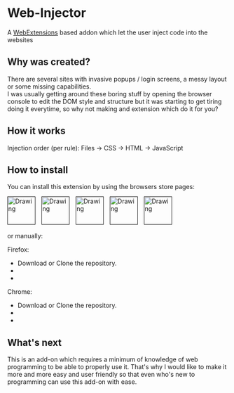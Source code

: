 # Web-Injector
A [WebExtensions](https://developer.mozilla.org/en-US/Add-ons/WebExtensions) based addon which let the user inject code into the websites

## Why was created?

There are several sites with invasive popups / login screens, a messy layout or some missing capabilities.  
I was usually getting around these boring stuff by opening the browser console to edit the DOM style and structure but it was starting to get tiring doing it everytime, so why not making and extension which do it for you?

## How it works

Injection order (per rule):  Files → CSS → HTML → JavaScript

## How to install

You can install this extension by using the browsers store pages:

[<img title="Firefox" src="https://static.miniclipcdn.com/layout/icons/browsers/firefox_64x64.png" alt="Drawing" style="width: 64px; margin-right:10px"/>]()
[<img title="Chrome" src="https://static.miniclipcdn.com/layout/icons/browsers/chrome_64x64.png" alt="Drawing" style="width: 64px; margin-right:10px"/>]()
[<img title="Opera" src="https://static.miniclipcdn.com/layout/icons/browsers/opera_64x64.png" alt="Drawing" style="width: 64px; margin-right:10px"/>]()
[<img title="Edge" src="https://static.miniclipcdn.com/layout/icons/browsers/edge_64x64.png" alt="Drawing" style="width: 64px; margin-right:10px"/>]()
[<img title="Safari" src="https://static.miniclipcdn.com/layout/icons/browsers/safari_64x64.png" alt="Drawing" style="width: 64px; margin-right:10px"/>]()

or manually:

Firefox:

- Download or Clone the repository.
- 
- 

Chrome:

- Download or Clone the repository.
- 
- 

## What's next 

This is an add-on which requires a minimum of knowledge of web programming to be able to properly use it.
That's why I would like to make it more and more easy and user friendly so that even who's new to programming can use this add-on with ease.
